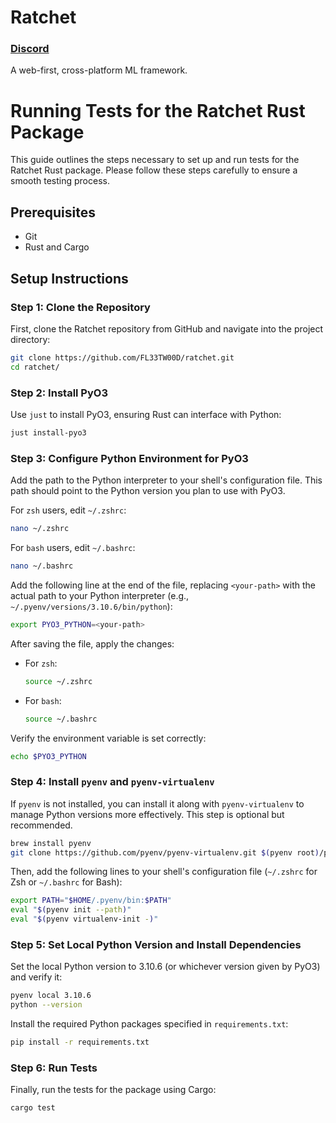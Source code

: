 # Ratchet

### [Discord](https://discord.gg/XFe33KQTG4)

A web-first, cross-platform ML framework.

# Running Tests for the Ratchet Rust Package

This guide outlines the steps necessary to set up and run tests for the Ratchet Rust package. Please follow these steps carefully to ensure a smooth testing process.

## Prerequisites

- Git
- Rust and Cargo

## Setup Instructions

### Step 1: Clone the Repository

First, clone the Ratchet repository from GitHub and navigate into the project directory:

```sh
git clone https://github.com/FL33TW00D/ratchet.git
cd ratchet/
```

### Step 2: Install PyO3

Use `just` to install PyO3, ensuring Rust can interface with Python:

```sh
just install-pyo3
```

### Step 3: Configure Python Environment for PyO3

Add the path to the Python interpreter to your shell's configuration file. This path should point to the Python version you plan to use with PyO3.

For `zsh` users, edit `~/.zshrc`:

```sh
nano ~/.zshrc
```

For `bash` users, edit `~/.bashrc`:

```sh
nano ~/.bashrc
```

Add the following line at the end of the file, replacing `<your-path>` with the actual path to your Python interpreter (e.g., `~/.pyenv/versions/3.10.6/bin/python`):

```sh
export PYO3_PYTHON=<your-path>
```

After saving the file, apply the changes:

- For `zsh`:
  ```sh
  source ~/.zshrc
  ```
- For `bash`:
  ```sh
  source ~/.bashrc
  ```

Verify the environment variable is set correctly:

```sh
echo $PYO3_PYTHON
```

### Step 4: Install `pyenv` and `pyenv-virtualenv`

If `pyenv` is not installed, you can install it along with `pyenv-virtualenv` to manage Python versions more effectively. This step is optional but recommended.

```sh
brew install pyenv
git clone https://github.com/pyenv/pyenv-virtualenv.git $(pyenv root)/plugins/pyenv-virtualenv
```

Then, add the following lines to your shell's configuration file (`~/.zshrc` for Zsh or `~/.bashrc` for Bash):

```sh
export PATH="$HOME/.pyenv/bin:$PATH"
eval "$(pyenv init --path)"
eval "$(pyenv virtualenv-init -)"
```

### Step 5: Set Local Python Version and Install Dependencies

Set the local Python version to 3.10.6 (or whichever version given by PyO3) and verify it:

```sh
pyenv local 3.10.6
python --version
```

Install the required Python packages specified in `requirements.txt`:

```sh
pip install -r requirements.txt
```

### Step 6: Run Tests

Finally, run the tests for the package using Cargo:

```sh
cargo test
```
